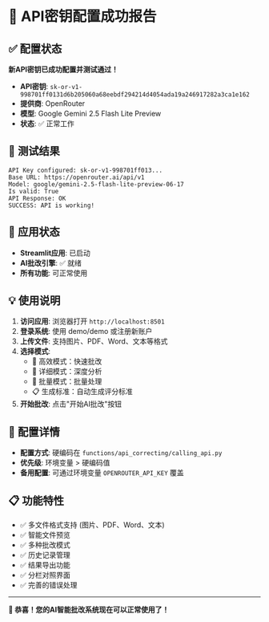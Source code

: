 # 🎉 API密钥配置成功报告

## ✅ 配置状态

**新API密钥已成功配置并测试通过！**

- **API密钥**: `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`
- **提供商**: OpenRouter
- **模型**: Google Gemini 2.5 Flash Lite Preview
- **状态**: ✅ 正常工作

## 🧪 测试结果

```
API Key configured: sk-or-v1-998701ff013...
Base URL: https://openrouter.ai/api/v1
Model: google/gemini-2.5-flash-lite-preview-06-17
Is valid: True
API Response: OK
SUCCESS: API is working!
```

## 🚀 应用状态

- **Streamlit应用**: 已启动
- **AI批改引擎**: ✅ 就绪
- **所有功能**: 可正常使用

## 💡 使用说明

1. **访问应用**: 浏览器打开 `http://localhost:8501`
2. **登录系统**: 使用 demo/demo 或注册新账户
3. **上传文件**: 支持图片、PDF、Word、文本等格式
4. **选择模式**: 
   - 🎯 高效模式：快速批改
   - 📝 详细模式：深度分析  
   - 🚀 批量模式：批量处理
   - 📋 生成标准：自动生成评分标准
5. **开始批改**: 点击"开始AI批改"按钮

## 🔧 配置详情

- **配置方式**: 硬编码在 `functions/api_correcting/calling_api.py`
- **优先级**: 环境变量 > 硬编码值
- **备用配置**: 可通过环境变量 `OPENROUTER_API_KEY` 覆盖

## 📋 功能特性

- ✅ 多文件格式支持 (图片、PDF、Word、文本)
- ✅ 智能文件预览
- ✅ 多种批改模式
- ✅ 历史记录管理
- ✅ 结果导出功能
- ✅ 分栏对照界面
- ✅ 完善的错误处理

---

**🎊 恭喜！您的AI智能批改系统现在可以正常使用了！** 